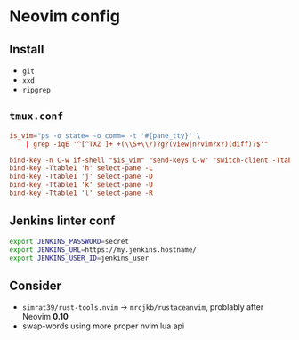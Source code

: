# Neovim config

## Install 

* `git`
* `xxd`
* `ripgrep`

## `tmux.conf`

```conf
is_vim="ps -o state= -o comm= -t '#{pane_tty}' \
    | grep -iqE '^[^TXZ ]+ +(\\S+\\/)?g?(view|n?vim?x?)(diff)?$'"

bind-key -n C-w if-shell "$is_vim" "send-keys C-w" "switch-client -Ttable1"
bind-key -Ttable1 'h' select-pane -L
bind-key -Ttable1 'j' select-pane -D
bind-key -Ttable1 'k' select-pane -U
bind-key -Ttable1 'l' select-pane -R
```

## Jenkins linter conf

```sh
export JENKINS_PASSWORD=secret
export JENKINS_URL=https://my.jenkins.hostname/
export JENKINS_USER_ID=jenkins_user
```

## Consider

* `simrat39/rust-tools.nvim` -> `mrcjkb/rustaceanvim`, problably after Neovim **0.10**
* swap-words using more proper nvim lua api

